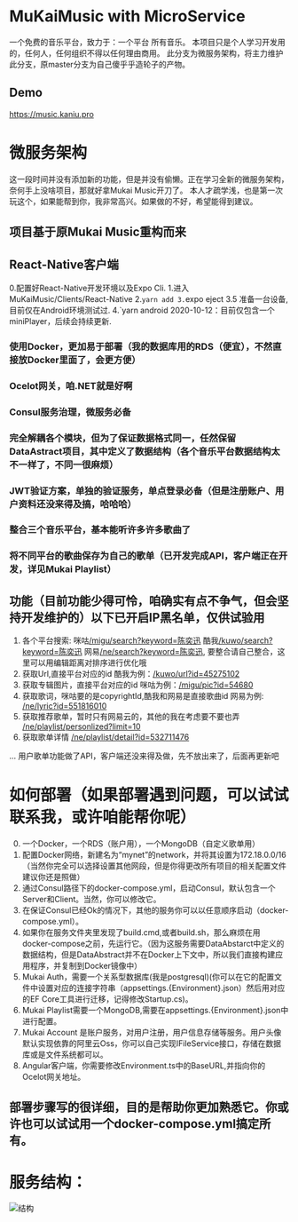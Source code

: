 # MuKaiMusic with MicroService
一个免费的音乐平台，致力于：一个平台 所有音乐。
本项目只是个人学习开发用的，任何人，任何组织不得以任何理由商用。
此分支为微服务架构，将主力维护此分支，原master分支为自己傻乎乎造轮子的产物。
## Demo
https://music.kaniu.pro

# 微服务架构
这一段时间并没有添加新的功能，但是并没有偷懒。正在学习全新的微服务架构，奈何手上没啥项目，那就好拿Mukai Music开刀了。
本人才疏学浅，也是第一次玩这个，如果能帮到你，我非常高兴。如果做的不好，希望能得到建议。

## 项目基于原Mukai Music重构而来

## React-Native客户端
0.配置好React-Native开发环境以及Expo Cli.
1.进入 MuKaiMusic/Clients/React-Native
2.`yarn add
3.`expo eject
3.5 准备一台设备,目前仅在Android环境测试过.
4.`yarn android
2020-10-12：目前仅包含一个miniPlayer，后续会持续更新.

### 使用Docker，更加易于部署（我的数据库用的RDS（便宜），不然直接放Docker里面了，会更方便）
### Ocelot网关，咱.NET就是好啊
### Consul服务治理，微服务必备
### 完全解耦各个模块，但为了保证数据格式同一，任然保留DataAstract项目，其中定义了数据结构（各个音乐平台数据结构太不一样了，不同一很麻烦）
### JWT验证方案，单独的验证服务，单点登录必备（但是注册账户、用户资料还没来得及搞，哈哈哈）
### 整合三个音乐平台，基本能听许多许多歌曲了
### 将不同平台的歌曲保存为自己的歌单（已开发完成API，客户端正在开发，详见Mukai Playlist）

## 功能（目前功能少得可怜，咱确实有点不争气，但会坚持开发维护的）以下已开启IP黑名单，仅供试验用
1. 各个平台搜索: 
 咪咕[/migu/search?keyword=陈奕迅](https://api.kaniu.pro/migu/search?keyword=陈奕迅)
 酷我[/kuwo/search?keyword=陈奕迅](https://api.kaniu.pro/kuwo/search?keyword=陈奕迅)
 网易[/ne/search?keyword=陈奕迅](https://api.kaniu.pro/ne/search?keyword=陈奕迅), 要整合请自己整合，这里可以用编辑距离对排序进行优化哦
2. 获取Url,直接平台对应的id
 酷我为例：[/kuwo/url?id=45275102](https://api.kaniu.pro/kuwo/url?id=45275102)
3. 获取专辑图片，直接平台对应的id
咪咕为例：[/migu/pic?id=54680](https://api.kaniu.pro/migu/pic?id=54680)
4. 获取歌词，咪咕要的是copyrightId,酷我和网易是直接歌曲id
网易为例: [/ne/lyric?id=551816010](https://api.kaniu.pro/ne/lyric?id=551816010)
5. 获取推荐歌单，暂时只有网易云的，其他的我在考虑要不要也弄
[/ne/playlist/personlized?limit=10](https://api.kaniu.pro/ne/playlist/personlized?limit=10)
6. 获取歌单详情
[/ne/playlist/detail?id=532711476](https://api.kaniu.pro/ne/playlist/detail?id=532711476)

... 用户歌单功能做了API，客户端还没来得及做，先不放出来了，后面再更新吧

# 如何部署（如果部署遇到问题，可以试试联系我，或许咱能帮你呢）
0. 一个Docker，一个RDS（账户用），一个MongoDB（自定义歌单用）
1. 配置Docker网络，新建名为“mynet”的network，并将其设置为172.18.0.0/16（当然你完全可以选择设置其他网段，但是你得更改所有项目的相关配置文件建议你还是照做）
2. 通过Consul路径下的docker-compose.yml，启动Consul，默认包含一个Server和Client。当然，你可以修改它。
3. 在保证Consul已经Ok的情况下，其他的服务你可以以任意顺序启动（docker-compose.yml）。
4. 如果你在服务文件夹里发现了build.cmd,或者build.sh，那么麻烦在用docker-compose之前，先运行它。（因为这服务需要DataAbstarct中定义的数据结构，但是DataAbstract并不在Docker上下文中，所以我们直接构建应用程序，并复制到Docker镜像中）
5. Mukai Auth，需要一个关系型数据库(我是postgresql)(你可以在它的配置文件中设置对应的连接字符串（appsettings.{Environment}.json）然后用对应的EF Core工具进行迁移，记得修改Startup.cs)。
6. Mukai Playlist需要一个MongoDB,需要在appsettings.{Environment}.json中进行配置。
7. Mukai Account 是账户服务，对用户注册，用户信息存储等服务。用户头像默认实现依靠的阿里云Oss，你可以自己实现IFileService接口，存储在数据库或是文件系统都可以。
8. Angular客户端，你需要修改Environment.ts中的BaseURL,并指向你的Ocelot网关地址。

## 部署步骤写的很详细，目的是帮助你更加熟悉它。你或许也可以试试用一个docker-compose.yml搞定所有。

# 服务结构：
![结构](https://kaniu-pic.oss-cn-chengdu.aliyuncs.com/githubPic/Architecture.png)

